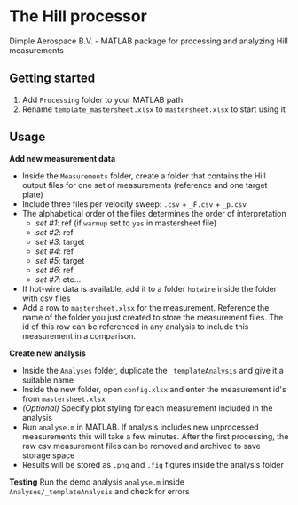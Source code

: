 # The Hill processor
Dimple Aerospace B.V. - MATLAB package for processing and analyzing Hill measurements

## Getting started
1. Add `Processing` folder to your MATLAB path
2. Rename `template_mastersheet.xlsx` to `mastersheet.xlsx` to start using it

## Usage
**Add new measurement data**
  - Inside the `Measurements` folder, create a folder that contains the Hill output files for one set of measurements (reference and one target plate)
  - Include three files per velocity sweep: `.csv` + `_F.csv` + `_p.csv`
  - The alphabetical order of the files determines the order of interpretation
    - *set #1*: ref (if `warmup` set to `yes` in mastersheet file)
    - *set #2*: ref
    - *set #3*: target
    - *set #4*: ref
    - *set #5*: target
    - *set #6*: ref
    - *set #7*: etc...
  - If hot-wire data is available, add it to a folder `hotwire` inside the  folder with csv files
- Add a row to `mastersheet.xlsx` for the measurement. Reference the name of the folder you just created to store the measurement files. The id of this row can be referenced in any analysis to include this measurement in a comparison.

**Create new analysis**
- Inside the `Analyses` folder, duplicate the `_templateAnalysis` and give it a suitable name
- Inside the new folder, open `config.xlsx` and enter the measurement id's from `mastersheet.xlsx`
- *(Optional)* Specify plot styling for each measurement included in the analysis
- Run `analyse.m` in MATLAB. If analysis includes new unprocessed measurements this will take a few minutes. After the first processing, the raw csv measurement files can be removed and archived to save storage space
- Results will be stored as `.png` and `.fig` figures inside the analysis folder

**Testing**
Run the demo analysis `analyse.m` inside `Analyses/_templateAnalysis` and check for errors